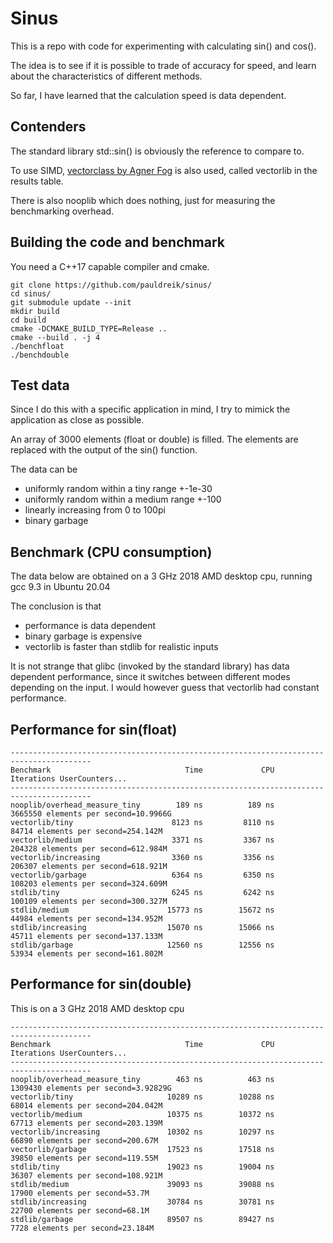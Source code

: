 # Sinus

This is a repo with code for experimenting with calculating sin() and cos().

The idea is to see if it is possible to trade of accuracy for speed, and learn about the
characteristics of different methods.

So far, I have learned that the calculation speed is data dependent.

## Contenders
The standard library std::sin() is obviously the reference to compare to.

To use SIMD, [vectorclass by Agner Fog](https://github.com/vectorclass/version2) is also used, called vectorlib in the results table.

There is also nooplib which does nothing, just for measuring the benchmarking overhead.

## Building the code and benchmark
You need a C++17 capable compiler and cmake.

```shell
git clone https://github.com/pauldreik/sinus/
cd sinus/
git submodule update --init
mkdir build
cd build
cmake -DCMAKE_BUILD_TYPE=Release ..
cmake --build . -j 4 
./benchfloat
./benchdouble
```

## Test data
Since I do this with a specific application in mind, I try to mimick the application as close as possible.

An array of 3000 elements (float or double) is filled. The elements are replaced with the output of the sin() function.

The data can be
 - uniformly random within a tiny range +-1e-30
 - uniformly random within a medium range +-100
 - linearly increasing from 0 to 100pi
 - binary garbage

## Benchmark (CPU consumption)
The data below are obtained on a 3 GHz 2018 AMD desktop cpu, running gcc 9.3 in Ubuntu 20.04

The conclusion is that 

 - performance is data dependent
 - binary garbage is expensive
 - vectorlib is faster than stdlib for realistic inputs
 
 It is not strange that glibc (invoked by the standard library) has
 data dependent performance, since it switches between different modes
 depending on the input. I would however guess that vectorlib had
 constant performance.

## Performance for sin(float)
```
----------------------------------------------------------------------------------------
Benchmark                              Time             CPU   Iterations UserCounters...
----------------------------------------------------------------------------------------
nooplib/overhead_measure_tiny        189 ns          189 ns      3665550 elements per second=10.9966G
vectorlib/tiny                      8123 ns         8110 ns        84714 elements per second=254.142M
vectorlib/medium                    3371 ns         3367 ns       204328 elements per second=612.984M
vectorlib/increasing                3360 ns         3356 ns       206307 elements per second=618.921M
vectorlib/garbage                   6364 ns         6350 ns       108203 elements per second=324.609M
stdlib/tiny                         6245 ns         6242 ns       100109 elements per second=300.327M
stdlib/medium                      15773 ns        15672 ns        44984 elements per second=134.952M
stdlib/increasing                  15070 ns        15066 ns        45711 elements per second=137.133M
stdlib/garbage                     12560 ns        12556 ns        53934 elements per second=161.802M
```

## Performance for sin(double)
This is on a 3 GHz 2018 AMD desktop cpu
```
----------------------------------------------------------------------------------------
Benchmark                              Time             CPU   Iterations UserCounters...
----------------------------------------------------------------------------------------
nooplib/overhead_measure_tiny        463 ns          463 ns      1309430 elements per second=3.92829G
vectorlib/tiny                     10289 ns        10288 ns        68014 elements per second=204.042M
vectorlib/medium                   10375 ns        10372 ns        67713 elements per second=203.139M
vectorlib/increasing               10302 ns        10297 ns        66890 elements per second=200.67M
vectorlib/garbage                  17523 ns        17518 ns        39850 elements per second=119.55M
stdlib/tiny                        19023 ns        19004 ns        36307 elements per second=108.921M
stdlib/medium                      39093 ns        39088 ns        17900 elements per second=53.7M
stdlib/increasing                  30784 ns        30781 ns        22700 elements per second=68.1M
stdlib/garbage                     89507 ns        89427 ns         7728 elements per second=23.184M
```
